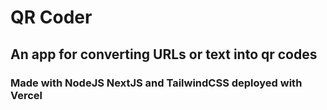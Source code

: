 # QR Coder

## An app for converting URLs or text into qr codes

### Made with NodeJS NextJS and TailwindCSS deployed with Vercel 
